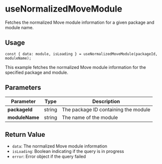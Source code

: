 # useNormalizedMoveModule

Fetches the normalized Move module information for a given package and module name.

## Usage
```tsx
const { data: module, isLoading } = useNormalizedMoveModule(packageId, moduleName);
```

This example fetches the normalized Move module information for the specified package and module.

## Parameters
| Parameter | Type | Description |
|-----------|------|-------------|
| **packageId** | string | The package ID containing the module |
| **moduleName** | string | The name of the module |

## Return Value
* `data`: The normalized Move module information
* `isLoading`: Boolean indicating if the query is in progress
* `error`: Error object if the query failed